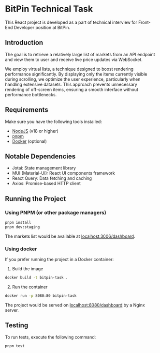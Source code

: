 # BitPin Technical Task

This React project is developed as a part of technical interview for Front-End Developer position at BitPin.

## Introduction
The goal is to retrieve a relatively large list of markets from an API endpoint and view them to user and receive live price updates via WebSocket.

We employ virtual lists, a technique designed to boost rendering performance significantly. By displaying only the items currently visible during scrolling, we optimize the user experience, particularly when handling extensive datasets. This approach prevents unnecessary rendering of off-screen items, ensuring a smooth interface without performance bottlenecks.

## Requirements

Make sure you have the following tools installed:

- [NodeJS](https://nodejs.org) (v18 or higher)
- [pnpm](https://pnpm.io)
- [Docker](https://www.docker.com/get-started) (optional)

## Notable Dependencies

- Jotai: State management library
- MUI (Material-UI): React UI components framework
- React Query: Data fetching and caching
- Axios: Promise-based HTTP client


## Running the Project

### Using PNPM (or other package managers)

```bash
pnpm install
pnpm dev:staging
```

The markets list would be available at [localhost:3006/dashboard](http://localhost:3006/dashboard).

### Using docker

If you prefer running the project in a Docker container:

1. Build the image
```bash
docker build -t bitpin-task .
```
2. Run the container
```bash
docker run -p 8080:80 bitpin-task
```

The project would be served on [localhost:8080/dashboard](http://localhost:8080/dashboard) by a Nginx server.

## Testing

To run tests, execute the following command:

```bash
pnpm test
```
